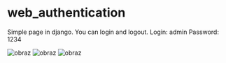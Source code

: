 # web_authentication
Simple page in django.
You can login and logout.
Login: admin
Password: 1234

![obraz](https://user-images.githubusercontent.com/94618871/189488978-65e41958-5be8-4b01-8837-b9fe30d3a951.png)
![obraz](https://user-images.githubusercontent.com/94618871/189488981-6257cfb9-b263-4d26-b6f6-e32d1f921523.png)
![obraz](https://user-images.githubusercontent.com/94618871/189488984-74aaaad6-701d-4cbb-b30f-20b005c5587a.png)
